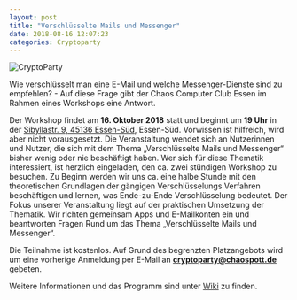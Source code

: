 ```yaml
---
layout: post
title: "Verschlüsselte Mails und Messenger"
date: 2018-08-16 12:07:23
categories: Cryptoparty
---
```

![CryptoParty](/media/2014-07-04/web_800px.png)

Wie verschlüsselt man eine E-Mail und welche Messenger-Dienste sind zu empfehlen? - Auf diese Frage gibt der Chaos Computer Club Essen im Rahmen eines Workshops eine Antwort.

Der Workshop findet am **16. Oktober 2018** statt und beginnt um **19 Uhr** in der [Sibyllastr. 9, 45136 Essen-Süd](http://www.openstreetmap.org/?mlat=51.43855&mlon=7.02491#map=18/51.43855/7.02491), Essen-Süd. Vorwissen ist hilfreich, wird aber nicht vorausgesetzt. Die Veranstaltung wendet sich an Nutzerinnen und Nutzer, die sich mit dem Thema „Verschlüsselte Mails und Messenger“ bisher wenig oder nie beschäftigt haben. Wer sich für diese Thematik interessiert, ist herzlich eingeladen, den ca. zwei stündigen Workshop zu besuchen. Zu Beginn werden wir uns ca. eine halbe Stunde mit den theoretischen Grundlagen der gängigen Verschlüsselungs Verfahren beschäftigen und lernen, was Ende-zu-Ende Verschlüsselung bedeutet. Der Fokus unserer Veranstaltung liegt auf der praktischen Umsetzung der Thematik. Wir richten gemeinsam Apps und E-Mailkonten ein und beantworten Fragen Rund um das Thema „Verschlüsselte Mails und Messenger“.

Die Teilnahme ist kostenlos. Auf Grund des begrenzten Platzangebots wird um eine vorherige Anmeldung per E-Mail an **cryptoparty@chaospott.de** gebeten.

Weitere Informationen und das Programm sind unter [Wiki](https://wiki.chaospott.de/CryptoParty) zu finden.